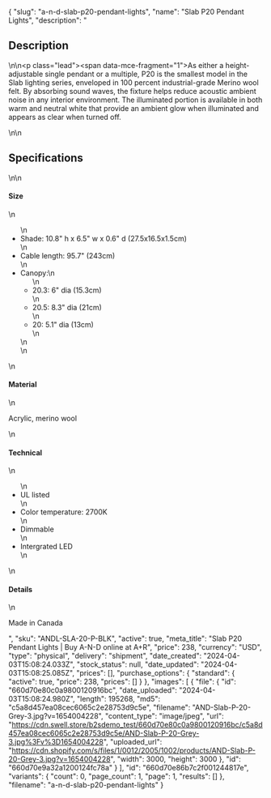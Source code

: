 {
  "slug": "a-n-d-slab-p20-pendant-lights",
  "name": "Slab P20 Pendant Lights",
  "description": "<h2>Description</h2>\n<!-- split -->\n<p class=\"lead\"><span data-mce-fragment=\"1\">As either a height-adjustable single pendant or a multiple, P20 is the smallest model in the Slab lighting series, enveloped in 100 percent industrial-grade Merino wool felt. By absorbing sound waves, the fixture helps reduce acoustic ambient noise in any interior environment. The illuminated portion is available in both warm and neutral white that provide an ambient glow when illuminated and appears as clear when turned off</span>.</p>\n<!-- split -->\n<h2>Specifications</h2>\n<!-- split -->\n<h4>Size</h4>\n<ul>\n<li>Shade: 10.8\" h x 6.5\" w x 0.6\" d (27.5x16.5x1.5cm)</li>\n<li>Cable length: 95.7\" (243cm)</li>\n<li>Canopy:\n<ul>\n<li>20.3: 6\" dia (15.3cm)</li>\n<li>20.5: 8.3\" dia (21cm)</li>\n<li>20: 5.1\" dia (13cm)</li>\n</ul>\n</li>\n</ul>\n<h4>Material</h4>\n<p>Acrylic, merino wool</p>\n<h4>Technical</h4>\n<ul>\n<li>UL listed</li>\n<li>Color temperature: 2700K</li>\n<li>Dimmable</li>\n<li>Intergrated LED</li>\n</ul>\n<h4>Details</h4>\n<p>Made in Canada</p>",
  "sku": "ANDL-SLA-20-P-BLK",
  "active": true,
  "meta_title": "Slab P20 Pendant Lights | Buy A-N-D online at A+R",
  "price": 238,
  "currency": "USD",
  "type": "physical",
  "delivery": "shipment",
  "date_created": "2024-04-03T15:08:24.033Z",
  "stock_status": null,
  "date_updated": "2024-04-03T15:08:25.085Z",
  "prices": [],
  "purchase_options": {
    "standard": {
      "active": true,
      "price": 238,
      "prices": []
    }
  },
  "images": [
    {
      "file": {
        "id": "660d70e80c0a9800120916bc",
        "date_uploaded": "2024-04-03T15:08:24.980Z",
        "length": 195268,
        "md5": "c5a8d457ea08cec6065c2e28753d9c5e",
        "filename": "AND-Slab-P-20-Grey-3.jpg?v=1654004228",
        "content_type": "image/jpeg",
        "url": "https://cdn.swell.store/b2sdemo_test/660d70e80c0a9800120916bc/c5a8d457ea08cec6065c2e28753d9c5e/AND-Slab-P-20-Grey-3.jpg%3Fv%3D1654004228",
        "uploaded_url": "https://cdn.shopify.com/s/files/1/0012/2005/1002/products/AND-Slab-P-20-Grey-3.jpg?v=1654004228",
        "width": 3000,
        "height": 3000
      },
      "id": "660d70e9a32a1200124fc78a"
    }
  ],
  "id": "660d70e86b7c2f001244817e",
  "variants": {
    "count": 0,
    "page_count": 1,
    "page": 1,
    "results": []
  },
  "filename": "a-n-d-slab-p20-pendant-lights"
}